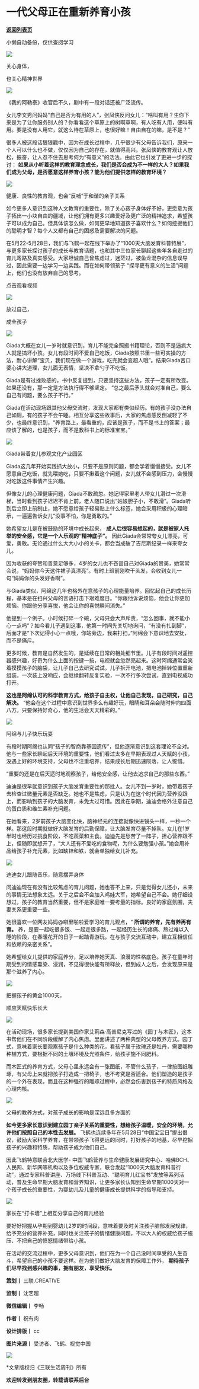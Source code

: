# 一代父母正在重新养育小孩

[**返回列表页**](/gzh/三联生活周刊)

小懒自动备份，仅供查阅学习

![](https://mmbiz.qpic.cn/mmbiz_jpg/c2Sib3Mp7pOMjIqp6icdsRMwgennulpmZX8qT2ny1Q0rErbTbq90tHr9nfTa0qEeC79F74BUIKpCVbzH4McJ1lUA/640?wx_fmt=jpeg&from;=appmsg)

关心身体，  

也关心精神世界

![](https://mmbiz.qpic.cn/mmbiz_png/c2Sib3Mp7pOMjIqp6icdsRMwgennulpmZXyCIUPDA3ibd3F66yF9cicfVdcvzfyZebM9MtflvCibreotkraib4yh5Wkw/640?wx_fmt=png&from;=appmsg)

  

《我的阿勒泰》收官后不久，剧中有一段对话还被广泛流传。

  

女儿李文秀问妈妈“自己是否为有用的人”，张凤侠反问女儿：“啥叫有用？生你下来是为了让你服务别人的？你看看这个草原上的树啊草啊，有人吃有人用，便叫有用。要是没有人用它，就这么待在草原上，也很好嘛！自由自在的嘛，是不是？”

  

很多人被这段话狠狠戳中，因为在成长过程中，几乎很少有父母告诉我们，原来一个人可以什么也不做，仅仅因为自己的存在，就值得高兴。张凤侠的教育观让人放松，振奋，让人忍不住去思考何为“有意义”的活法。由此它也引发了更进一步的探讨：
**如果从小听着这样的教育理念成长，我们是否会成为不一样的大人？如果我们成为父母，是否愿意这样养育小孩？能为他们提供怎样的教育环境？**

  

![](https://mmbiz.qpic.cn/mmbiz_png/c2Sib3Mp7pONiaUPIYwzGNalibTWxcAAAFh19F5U83hGqEllxVX50nzpM9yYdZ145lwibQ9Oic8QnXicWKqfC51TaCgA/640?wx_fmt=png&from;=appmsg)

健康、良性的教育观，也会“反哺”于和谐的亲子关系

  

如今更多人意识到这种人文教育的重要性，除了关心孩子身体好不好，更愿意为孩子拓出一小块自由的疆域，让他们拥有更多兴趣爱好及更广泛的精神追求，希望孩子可以成为自己。但具体该怎么做，如何更早地知道孩子喜欢什么？如何挖掘他们的聪明才智？每个人又都有自己的困惑及需要解决的问题。

  

在5月22-5月28日，我们与飞鹤一起在线下举办了“1000天大脑发育科普特展”，与更多家长探讨孩子的成长与教育话题，也和其中三位家长聊起这些年各自走过的育儿弯路及真实感受。大家坦诚自己曾焦虑过，迷茫过，被鱼龙混杂的信息误导过，因此需要一边学习一边实践。而在如何带领孩子
“探寻更有意义的生活”问题上，他们也没有放弃自己的思考。

  

点击观看视频

  

  

  

![](https://mmbiz.qpic.cn/mmbiz_jpg/c2Sib3Mp7pOMjIqp6icdsRMwgennulpmZXiatqyVIVYPm0S5vIicpDLNBXpM22MIxeJEJCl4ZFoiakhKKVKtrUdcbHA/640?wx_fmt=jpeg&from;=appmsg)

放过自己，  

成全孩子

![](https://mmbiz.qpic.cn/mmbiz_png/c2Sib3Mp7pOMjIqp6icdsRMwgennulpmZXyCIUPDA3ibd3F66yF9cicfVdcvzfyZebM9MtflvCibreotkraib4yh5Wkw/640?wx_fmt=png&from;=appmsg)

  

Giada大概在女儿一岁时就意识到，育儿不能完全照搬书籍理论，否则不是逼疯大人就是搞坏小孩。女儿有段时间不爱自己吃饭，Giada按照书里一些可实操的方法，耐心讲解“宝贝，我们现在做一个游戏，吃完就会变超人哦”。结果Giada苦口婆心讲大道理，女儿面无表情，坚决不拿勺子不吃饭。

  

Giada是有过挫败感的，书中反复提到，只要坚持这些方法，孩子一定有所改变。如果还没有，那一定是方法执行得不够坚定。
“总之最后矛头就会对准自己，要么自己有问题，要么孩子不行。”

  

Giada在活动现场跟其他父母交流时，发现大家都有类似经历。有的孩子没办法自己如厕，有的孩子不会午睡。相互分享这些故事后，大家的焦虑感反倒减轻了不少，也最终意识到，“养育路上，最看重的，应该是孩子，而不是书上的答案；最应该了解的，也是孩子，而不是教科书上的标准宝宝。”

  

![](https://mmbiz.qpic.cn/mmbiz_jpg/c2Sib3Mp7pOMjIqp6icdsRMwgennulpmZXAWu7Uv1zraMC1IPbXTAPkBckA7WHhXFJWJv8k8bQtNLTicrgYMxaxMQ/640?wx_fmt=jpeg&from;=appmsg)

Giada带着女儿参观文化产业园区

  

Giada这几年开始实践抓大放小，只要不是原则问题，都会学着慢慢接受。女儿不愿意自己吃饭，就先喂她吃，只要不揪着这个问题，女儿就不会感到压力，会慢慢对吃饭这件事情产生兴趣。

  

但像女儿的心理健康问题，Giada不敢疏忽。她记得家里老人带女儿滑过一次滑梯，当时看到孩子迟迟不肯上前，老人随口说出“姑娘胆子小，不敢滑”。Giada听到后立即上前制止，她不愿意给孩子轻易贴上什么标签，她会采用积极的心理暗示，一遍遍告诉女儿“没事不怕，你是勇敢的。”

  

她希望女儿是在被鼓励的环境中成长起来， **成人后很容易想起的，就是被家人托举的安全感，它是一个人乐观的“精神底子”。**
因此Giada会常常夸女儿漂亮，可爱，勇敢。无论通过什么大大小小的关卡，都会当成破了吉尼斯纪录一样来夸女儿。

  

因为收获的夸赞和善意足够多，4岁的女儿也不吝啬自己对Giada的赞美，她常常会说，“妈妈你今天这件裙子真漂亮”。有时上班前刚吹干头发，会收到女儿一句“妈妈你的头发好香啊”。

  

与Giada类似，阿绵这几年也格外在意孩子的心理能量培养。回忆起自己的成长历程，基本是在扫兴父母的言语打击下艰难度日。“你跟他诉说烦恼，他会让你更加烦恼。你跟他分享喜悦，他会让你的喜悦瞬间消失。”

  

他提到一个例子。小时候打碎一个碗，父母只会大声斥责，“怎么回事，就不能小心一点吗”？如今看儿子遇到这事，他第一时间先关切地询问，“有没有扎到脚”，后面才是“下次记得小心一点哦，你站旁边，我来打扫。”阿绵会下意识地去安抚，而不是痛斥。

  

更多时候，教育是自然发生的，是延续在日常的相处细节里。儿子有段时间对遥控器感兴趣，好奇为什么上面的按键一按，电视就会忽然亮起来。这时阿绵通常会笑着摸摸孩子的脑袋，让儿子自己去研究试试。儿子拆开电池，把电池掉转位置重新组装。一次装上没响应，会继续翻转反复实验，一次不行多次尝试，直到电视成功打开。

  

 **这也是阿绵认可的科学教育方式，给孩子自主权，让他自己发现，自己研究，自己解决。**
“他会在这个过程中意识到世界多么有趣好玩，眼睛和耳朵会随时伸向四面八方。只要保持好奇心，他的生活会天天精彩的。”

  

![](https://mmbiz.qpic.cn/mmbiz_png/c2Sib3Mp7pOMjIqp6icdsRMwgennulpmZXTVTukiaRu7uicUkqTjrJFiazicPP9oybs3I1sy7WQQXk5WojFqzaudZV7g/640?wx_fmt=png&from;=appmsg)

阿绵与儿子快乐玩耍

  

有段时期阿绵也认同“孩子的智商靠基因遗传”，但他逐渐意识到这套理论不全对。他与一些家长聊起后天环境的重要性，他们看过太多在早期表现过人天赋的小孩，没遇上好的环境支持，父母也不注重培养，结果成长后期迅速陨落，让人惋惜。

  

“重要的还是在后天适时地观察孩子，给他安全感，让他去追求自己的那些东西。”

  

迪迪是很早就意识到孩子大脑发育重要性的那批人。女儿不到一岁时，她带着孩子去检查过微量元素是否缺乏。她也不是焦虑，只是认为在这个时代因为营养没跟上，而影响到孩子的大脑发育，未免太过可惜。因此在孕期，迪迪会格外注意自己的蛋白质和维生素补充问题。

  

在她看来，2岁前孩子大脑变化快，脑神经元的连接就像快进镜头一样，一秒一个样。那这段时期就做好大脑发育的后勤保障，让大脑发育尽量不掉队。女儿在1岁半时也经历过挑食阶段，不吃蔬菜和主食。迪迪先是愁苦了一阵子，担心营养跟不上，但随即就想开了，“大人还有不爱吃的食物呢，为什么要勉强小孩。”她会用补品给孩子补充元素，比如缺锌和铁，就会单独给女儿补充。

  

![](https://mmbiz.qpic.cn/mmbiz_png/c2Sib3Mp7pOMjIqp6icdsRMwgennulpmZXCshLtE6DiakDV3r3wu1pPJpXNCibBCkoQAcj6wj8RBL6l1OF9hGNYIkQ/640?wx_fmt=png&from;=appmsg)

迪迪女儿跟随音乐，随意摆弄身体

  

问迪迪现在有没有比较焦虑的育儿问题，她也答不上来，只是觉得女儿还小，未来的事情无法想象太远。关于之后会不会加入鸡娃大军，她希望自己不会。她仔细设想过，孩子的教育当然重要，但不是家庭唯一要考量的指标。良好的家庭氛围，夫妻关系更重要一些。

  

她很喜欢一位网友妈妈@噼里啪啦爱学习的育儿观点，“ **所谓的养育，先有养再有育。**
养，是要一起吃很多饭、一起走很多路，一起经历生长的疼痛、熬过难以入睡的阶段，在春暖花开的日子一起踏青游玩。在与孩子交流互动中，建立互相信任和依赖的亲密关系”。

  

她希望给女儿提供的家庭养分，足以培养她天真、浪漫的性格底色。孩子在童年时期受到的情感熏染、浸润，不见得很快能有所释放，但到成人之后，会发现原来是那个滋养了内心。

  

  

![](https://mmbiz.qpic.cn/mmbiz_jpg/c2Sib3Mp7pOMjIqp6icdsRMwgennulpmZXd3S1PVf6hu5fcnrGibIgHy7eyHYice4tFux4PMeJdicn9kwPSia65hRuibQ/640?wx_fmt=jpeg&from;=appmsg)

把握孩子的黄金1000天，

顺应天赋快乐长大

![](https://mmbiz.qpic.cn/mmbiz_png/c2Sib3Mp7pOMjIqp6icdsRMwgennulpmZXyCIUPDA3ibd3F66yF9cicfVdcvzfyZebM9MtflvCibreotkraib4yh5Wkw/640?wx_fmt=png&from;=appmsg)

  

在活动现场，很多家长提到美国作家艾莉森·高普尼克写过的《园丁与木匠》，这本书帮他们在不同阶段缓解了内心焦虑。里面讲述了两种典型的父母教养方式。园丁式，意味着家长要观察孩子是什么种类的花，看孩子属于玫瑰还是牡丹，需要哪种种植方式，要根据不同的土壤环境及光照条件，给孩子施不同肥料。

  

而木匠式的养育方式，父母心里永远会有一张图纸，不管什么孩子，一律按图纸雕琢，有父母上来就把孩子打造成一把椅子，也不考究是否适合。他们塑造的是孩子的一个外在表现，而且在这种强行的雕琢过程中，必然会伤害到孩子的特质风格及心理内核。

  

![](https://mmbiz.qpic.cn/mmbiz_png/c2Sib3Mp7pONiaUPIYwzGNalibTWxcAAAFhuNmribDgGAqyP6VPvGibf2TrClZ1J7s4FldH10FoeucCdlPLeVSiavl6w/640?wx_fmt=png&from;=appmsg)

父母的教养方式，对孩子成长的影响是深远且多方面的

  

 **如今更多家长意识到建立园丁亲子关系的重要性，想给孩子温暖，安全的环境，允许他们按照自己的本性去发展。**
飞鹤也连续多年在5月28日“中国宝宝日”提出倡议，鼓励大家科学养育，在带领孩子飞得更远的同时，打好孩子的地基，尽早挖掘孩子的兴趣和特质，帮助孩子成为他们自己。

  

因此飞鹤特意联合北大医学-
中国飞鹤营养与生命健康发展研究中心、哈佛BCH、人民网、新华网等机构以及多位权威专家，联合发起“1000天大脑发育科普行动”，通过专家科普讲座、万场线下科普互动、“聪明育儿红宝书”发放等系列活动，普及生命早期大脑发育和营养知识，让更多家长认知到生命早期1000天对一个孩子成长的重要性，为婴幼儿及儿童的健康成长提供科学的指导和支持。

  

![](https://mmbiz.qpic.cn/mmbiz_png/c2Sib3Mp7pOMjIqp6icdsRMwgennulpmZX97cOsVFBETWBjL4gFXpzgbYZibCulBg6X7mib3BfV90ChDRDUlSUuWTA/640?wx_fmt=png&from;=appmsg)

家长在“打卡墙”上相互分享自己的育儿经验

  

要好好把握从孕期到婴幼儿2岁的时间段，意味着要及时关注孩子脑部发展规律，给予充分的营养补充，同时也关注孩子的情绪健康问题，不以大人的权威给孩子施压、不把自己的愤怒情绪带给小孩。

  

在活动的交流过程中，更多父母意识到，他们在为一个自己没时间享受的人生奋斗，希望自己的小孩不要这样。在为他们做好大脑发育的保障工作外，
**期待孩子们尽早找到感兴趣的事，拥有朋友，享受快乐。**

  

  

 **策划丨** 三联.CREATIVE  

 **监制丨** 沈艺超

 **微信编辑丨** 李畅

 **作者丨** 祝有肉

 **设计排版丨** cc

 **图片来源丨** 受访者、飞鹤、视觉中国

  

  

![](https://mmbiz.qpic.cn/mmbiz_gif/c2Sib3Mp7pOMjIqp6icdsRMwgennulpmZXqdicwicfR4Xj1xn1kzcovianlwgRPcICx8cBbPL7ic2c1nTogIuHFongzQ/640?wx_fmt=gif&from;=appmsg)

  

  

*文章版权归《三联生活周刊》所有

 **欢迎转发到朋友圈，转载请联系后台**

